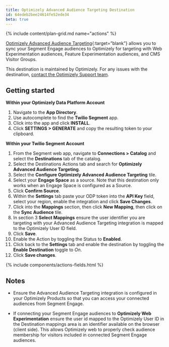 ```yaml
---
title: Optimizely Advanced Audience Targeting Destination
id: 64edeb2bee24614fe52ede34
beta: true
---
```


{% include content/plan-grid.md name="actions" %}

[Optimizely Advanced Audience Targeting](https://optimizely.com/?utm_source=segmentio&utm_medium=docs&utm_campaign=partners){:target=”blank”} allows you to sync your Segment Engage audiences to Optimizely for targeting with Web Experimentation audiences, Feature Experimentation audiences, and CMS Visitor Groups.

This destination is maintained by Optimizely. For any issues with the destination, [contact the Optimizely Support team](mailto:support@optimizely.com).

## Getting started

**Within your Optimizely Data Platform Account**

1. Navigate to the **App Directory**.
2. Use autocomplete to find the **Twilio Segment** app.
3. Click into the app and click **INSTALL**.
4. Click **SETTINGS > GENERATE** and copy the resulting token to your clipboard.

**Within your Twilio Segment Account**

1. From the Segment web app, navigate to **Connections > Catalog** and select the **Destinations** tab of the catalog. 
2. Select the Destinations Actions tab and search for **Optimizely Advanced Audience Targeting**.
3. Select the **Configure Optimizely Advanced Audience Targeting** tile.
4. Select your **Engage Space** as a source. Note that this destination only works when an Engage Space is configured as a Source.
5. Click **Confirm Source**.
6. Within the **Settings** tab paste your ODP token into the **API Key** field, select your region, enable the integration and click **Save Changes**.
7. Click into the **Mappings** section, then click **New Mapping**, then click on the **Sync Audience** tile.
8. In section 3 **Select Mappings** ensure the user identifier you are targeting with your Advanced Audience Targeting integration is mapped to the Optimizely User ID field.
9. Click **Save**.
10. Enable the Action by toggling the Status to **Enabled**.
11. Click back to the **Settings** tab and enable the destination by toggling the **Enable Destination** toggle to *On*.
12. Click **Save changes**.

{% include components/actions-fields.html %}

## Notes 

- Ensure the Advanced Audience Targeting integration is configured in your Optimizely Products so that you can access your connected audiences from Segment Engage. 

- If connecting your Segment Engage audiences to **Optimizely Web Experimentation** ensure the user id mapped to the Optimizely User ID in the Destination mappings area is an identifier available on the browser (client side). This allows Optimizely web to properly check audience membership for visitors included in connected Segment Engage audiences.

